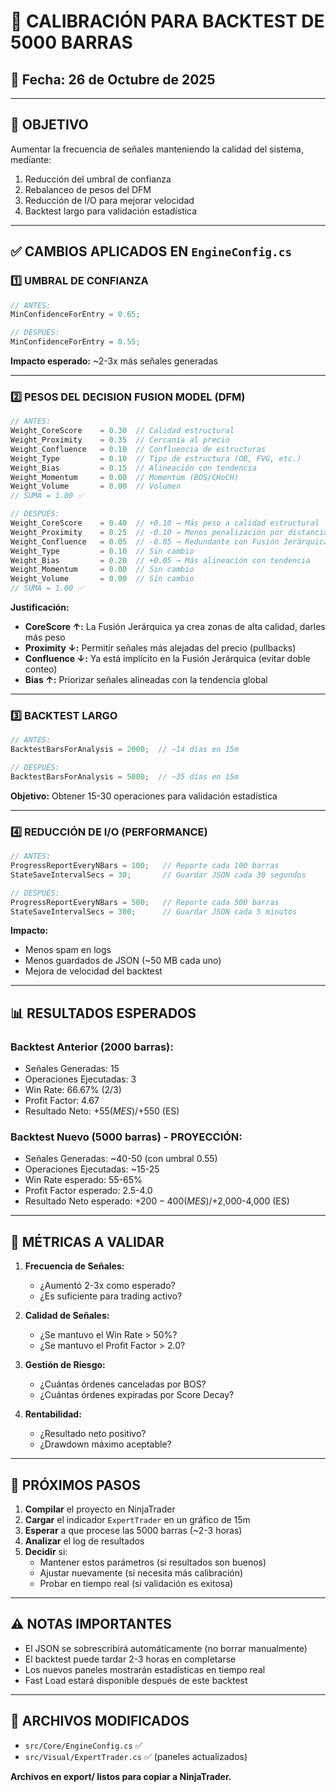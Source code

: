 # 🎯 CALIBRACIÓN PARA BACKTEST DE 5000 BARRAS

## 📅 Fecha: 26 de Octubre de 2025

---

## 🎯 OBJETIVO

Aumentar la frecuencia de señales manteniendo la calidad del sistema, mediante:
1. Reducción del umbral de confianza
2. Rebalanceo de pesos del DFM
3. Reducción de I/O para mejorar velocidad
4. Backtest largo para validación estadística

---

## ✅ CAMBIOS APLICADOS EN `EngineConfig.cs`

### 1️⃣ **UMBRAL DE CONFIANZA**

```csharp
// ANTES:
MinConfidenceForEntry = 0.65;

// DESPUÉS:
MinConfidenceForEntry = 0.55;
```

**Impacto esperado:** ~2-3x más señales generadas

---

### 2️⃣ **PESOS DEL DECISION FUSION MODEL (DFM)**

```csharp
// ANTES:
Weight_CoreScore    = 0.30  // Calidad estructural
Weight_Proximity    = 0.35  // Cercanía al precio
Weight_Confluence   = 0.10  // Confluencia de estructuras
Weight_Type         = 0.10  // Tipo de estructura (OB, FVG, etc.)
Weight_Bias         = 0.15  // Alineación con tendencia
Weight_Momentum     = 0.00  // Momentum (BOS/CHoCH)
Weight_Volume       = 0.00  // Volumen
// SUMA = 1.00 ✅

// DESPUÉS:
Weight_CoreScore    = 0.40  // +0.10 → Más peso a calidad estructural
Weight_Proximity    = 0.25  // -0.10 → Menos penalización por distancia
Weight_Confluence   = 0.05  // -0.05 → Redundante con Fusión Jerárquica
Weight_Type         = 0.10  // Sin cambio
Weight_Bias         = 0.20  // +0.05 → Más alineación con tendencia
Weight_Momentum     = 0.00  // Sin cambio
Weight_Volume       = 0.00  // Sin cambio
// SUMA = 1.00 ✅
```

**Justificación:**
- **CoreScore ↑:** La Fusión Jerárquica ya crea zonas de alta calidad, darles más peso
- **Proximity ↓:** Permitir señales más alejadas del precio (pullbacks)
- **Confluence ↓:** Ya está implícito en la Fusión Jerárquica (evitar doble conteo)
- **Bias ↑:** Priorizar señales alineadas con la tendencia global

---

### 3️⃣ **BACKTEST LARGO**

```csharp
// ANTES:
BacktestBarsForAnalysis = 2000;  // ~14 días en 15m

// DESPUÉS:
BacktestBarsForAnalysis = 5000;  // ~35 días en 15m
```

**Objetivo:** Obtener 15-30 operaciones para validación estadística

---

### 4️⃣ **REDUCCIÓN DE I/O (PERFORMANCE)**

```csharp
// ANTES:
ProgressReportEveryNBars = 100;   // Reporte cada 100 barras
StateSaveIntervalSecs = 30;       // Guardar JSON cada 30 segundos

// DESPUÉS:
ProgressReportEveryNBars = 500;   // Reporte cada 500 barras
StateSaveIntervalSecs = 300;      // Guardar JSON cada 5 minutos
```

**Impacto:**
- Menos spam en logs
- Menos guardados de JSON (~50 MB cada uno)
- Mejora de velocidad del backtest

---

## 📊 RESULTADOS ESPERADOS

### **Backtest Anterior (2000 barras):**
- Señales Generadas: 15
- Operaciones Ejecutadas: 3
- Win Rate: 66.67% (2/3)
- Profit Factor: 4.67
- Resultado Neto: +$55 (MES) / +$550 (ES)

### **Backtest Nuevo (5000 barras) - PROYECCIÓN:**
- Señales Generadas: ~40-50 (con umbral 0.55)
- Operaciones Ejecutadas: ~15-25
- Win Rate esperado: 55-65%
- Profit Factor esperado: 2.5-4.0
- Resultado Neto esperado: +$200-400 (MES) / +$2,000-4,000 (ES)

---

## 🎯 MÉTRICAS A VALIDAR

1. **Frecuencia de Señales:**
   - ¿Aumentó 2-3x como esperado?
   - ¿Es suficiente para trading activo?

2. **Calidad de Señales:**
   - ¿Se mantuvo el Win Rate > 50%?
   - ¿Se mantuvo el Profit Factor > 2.0?

3. **Gestión de Riesgo:**
   - ¿Cuántas órdenes canceladas por BOS?
   - ¿Cuántas órdenes expiradas por Score Decay?

4. **Rentabilidad:**
   - ¿Resultado neto positivo?
   - ¿Drawdown máximo aceptable?

---

## 📝 PRÓXIMOS PASOS

1. **Compilar** el proyecto en NinjaTrader
2. **Cargar** el indicador `ExpertTrader` en un gráfico de 15m
3. **Esperar** a que procese las 5000 barras (~2-3 horas)
4. **Analizar** el log de resultados
5. **Decidir** si:
   - Mantener estos parámetros (si resultados son buenos)
   - Ajustar nuevamente (si necesita más calibración)
   - Probar en tiempo real (si validación es exitosa)

---

## ⚠️ NOTAS IMPORTANTES

- El JSON se sobrescribirá automáticamente (no borrar manualmente)
- El backtest puede tardar 2-3 horas en completarse
- Los nuevos paneles mostrarán estadísticas en tiempo real
- Fast Load estará disponible después de este backtest

---

## 📁 ARCHIVOS MODIFICADOS

- `src/Core/EngineConfig.cs` ✅
- `src/Visual/ExpertTrader.cs` ✅ (paneles actualizados)

**Archivos en export/ listos para copiar a NinjaTrader.**

